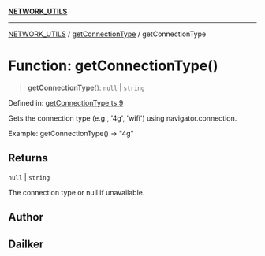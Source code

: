 [**NETWORK_UTILS**](../../README.md)

***

[NETWORK_UTILS](../../README.md) / [getConnectionType](../README.md) / getConnectionType

# Function: getConnectionType()

> **getConnectionType**(): `null` \| `string`

Defined in: [getConnectionType.ts:9](https://github.com/dailker/everyutil/blob/9ec04d41a381dab61073bf86e9abc70eaf55066d/src/network/getConnectionType.ts#L9)

Gets the connection type (e.g., '4g', 'wifi') using navigator.connection.

Example: getConnectionType() → "4g"

## Returns

`null` \| `string`

The connection type or null if unavailable.

## Author

## Dailker
